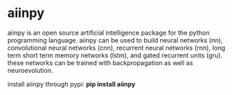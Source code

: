 # aiinpy

aiinpy is an open source artificial intelligence package for the python programming language. aiinpy can be used to build neural networks (nn), convolutional neural networks (cnn), recurrent neural networks (rnn), long term short term memory networks (lstm), and gated recurrent units (gru). these networks can be trained with backpropagation as well as neuroevolution.

install aiinpy through pypi: **pip install aiinpy**
